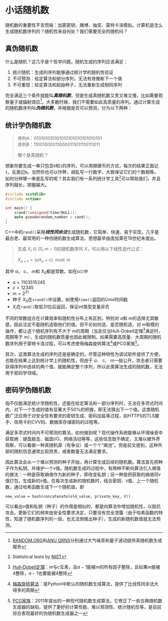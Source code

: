 # 小话随机数

随机数的重要性不言而喻：加密密钥、赌博、抽奖、蒙特卡洛模拟。计算机是怎么生成随机数序列的？随机性来自何处？我们需要完全的随机吗？

## 真伪随机数

什么是随机？这几乎是个哲学问题。随机生成的序列应该满足：

1. 统计随机：生成的序列能够通过统计学的随机性验证
2. 不可预测：给定算法和部分序列，无法有效推断下一个值
3. 不可重现：给定算法和起始种子，无法重新生成相同序列

完全满足三个条件就能叫***真随机数***，但是生成真随机数又贵又难又慢，比如需要观察量子或辐射效应[^1]。大多数时候，我们不需要如此高质量的序列。通过计算生成的随机数序列叫***伪随机数***，并根据是否可以预测，分为以下两种：

## 统计学伪随机数

> 序列A：010101010101010101010101010101  
> 序列B：110010000110000111011110111011
>
> 哪个是真随机？

想象你要生成一串只包含`0`和`1`的序列，可以用掷硬币的方式，每次的结果正面记`1`，反面记`0`。当然你也可以作弊，胡乱写一行数字，大致保证它们的个数相等。如何分辨哪一串是乱写的呢？其实我们有一系列统计学工具[^2]可以帮助我们，并且序列越长，把握越大。

```cpp
#include <cstdlib>
#include <ctime>

int main() {
    srand((unsigned)time(NULL));
    auto pseudorandom_number = rand();
}
```

C++中的`rand()`采用***线性同余法***生成随机数，它简单、快速、易于实现，几乎是最古老、最常用的一种伪随机数生成算法，思想最早由庞加莱在19世纪末提出。

> 生成 $X_i ∈ [0, m-1]$的随机数序列 $X$，可以用以下线性迭代公式：
> 
> $X_{n+1} = (aX_n+c) \mod m$

其中 $a$， $c$， $m$和 $X_0$都是常数，如在`GCC`中

- $a = 1103515245$
- $c = 12345$
- $m = 2^{31}$
- 种子 $X_0$在`srand()`中设置，如使用`time()`返回的Unix时间戳
- $X_i$在`rand()`取低31位后返回，保证int类型变量非负

不同的常数组合在计算效率和随机性分布上有区别，特别对 $a$和 $m$的选择尤其敏感，因此注定不能随机选取他们的值。但不论如何选、是否随机选，对 $m$取模的操作，都让这个随机序列有不大于 $m$的周期（当且仅当Hull–Dobell定理[^3]满足时，周期等于 $m$），生成的随机数质量也因此被限制。如果需要高质量、大周期的随机数序列用于蒙特卡洛过程，可以考虑使用梅森旋转算法[^4]或PCG家族[^5]。

其次，这类算法生成的序列还是是确定的。尽管这种特性为调试软件提供了方便，也能在结果上达到统计学上的随机性，但由于 $a$、 $c$、 $m$一般公开，攻击者只需要获得序列中连续的两个值，就能确定整个序列，所以此类算法生成的随机数，无法用于密码学领域。

## 密码学伪随机数

指不仅能满足统计学随机性，还能在给定算法和一部分序列时，无法在多项式时间内，对下一个生成的值有显著大于50%的把握，即无法猜出下一个值。这类随机数广泛应用于对安全性有要求的密钥生成、密码加盐等过程，如HTTPS的TLS握手、信用卡的CVV码、数据库存储密码的过程等。

满足多项式时间内不可预测的算法，如何做到呢？现代操作系统能够从环境噪音中获取熵：键盘敲击、磁盘I/O、网络活动等等，这些信息既不确定，又难以被外界观察，可以看做一种真随机源（有争议）或一个个“熵池”。但是前文提到，这种外部的随机信息通常比较昂贵，或者数量无法满足要求。

因此算法会从一个难以预测的种子开始，再计算生成后续的随机数。算法首先把种子作为私钥，并维护一个`V`值。随机数生成的过程中，有两种不断向算法引入熵值的做法：一种是获取熵值作为新的种子，即改变私钥；另一种是把获取的熵值同`V`值打包，生成新的`V`值。在每次生成新的随机数时，结合密钥、`V`值、上一个随机数，通过哈希函数生成下一个随机值，即

    new_value = hash(concatenate(old_value, private_key, V))

可以看出`V`值和私钥（种子）的作用是相似的，都是向算法中增加随机性，以抵抗攻击。更新它们的频率由安全性要求决定，只要没有完全泄露（由于哈希函数的特性，知道了随机数序列的一段，也无法倒推出种子），生成的新随机数值就无法预测。

[^1]: [RANDOM.ORG](https://random.org)和[ANU QRNS](https://qrng.anu.edu.au/random-hex/)分别通过大气噪音和量子波动提供真随机数生成服务

[^2]: Statistical tests by [NIST](https://csrc.nist.gov/Projects/random-bit-generation/Documentation-and-Software/Guide-to-the-Statistical-Tests)

[^3]: [Hull–Dobell定理](https://chagall.med.cornell.edu/BioinfoCourse/PDFs/Lecture4/random_number_generator.pdf)：$m$与$c$互素，且$a-1$能被$m$的所有因子整除，且如果$m$能被4整除，$a-1$也要能被4整除

[^4]: [梅森旋转算法](http://www.math.sci.hiroshima-u.ac.jp/~m-mat/MT/ARTICLES/mt.pdf)：是Python中默认的随机数生成算法，提供了比线性同余法大得多的周期

[^5]: [PCG家族](https://www.pcg-random.org/index.html)：2011年提出的一种现代随机数生成算法，它修正了一些古典随机数生成器的缺陷，提供了更好的计算性能、难以预测性、统计随机性等，是目前综合表现最好的伪随机数生成器之一
